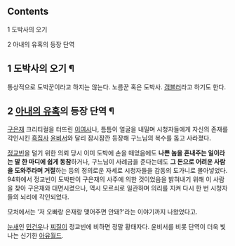 ## Contents

    

1 도박사의 오기

2 아내의 유혹의 등장 단역

## 1 도박사의 오기 ¶

통상적으로 도박꾼이라고 하지는 않는다. 노름꾼 혹은 도박사. [갬블러](%EA%B0%AC%EB%B8%94%EB%9F%AC.md)라고
하기도 한다.

## 2 [아내의 유혹](%EC%95%84%EB%82%B4%EC%9D%98%20%EC%9C%A0%ED%98%B9.md)의 등장 단역 ¶

[구은재](%EA%B5%AC%EC%9D%80%EC%9E%AC.md) 크리티컬을 터뜨린
[이여사](%EC%9D%B4%EC%97%AC%EC%82%AC.md)나, 틈틈이 얼굴을 내밀며 시청자들에게 자신의 존재를 각인시킨
[흑집사](%ED%9D%91%EC%A7%91%EC%82%AC.md)
[윤비서](%EC%9C%A4%EB%B9%84%EC%84%9C.md)와 달리 잠시잠깐 등장해 구느님의 복수를 돕고 사라졌다.

  

[정교빈](%EC%A0%95%EA%B5%90%EB%B9%88.md)을 털기 위한 의뢰 당시 이미 도박에 손을 떼었음에도 **나쁜 놈을
혼내주는 일이라는 말 한 마디에 쉽게 동참**하거나, 구느님이 사례금을 준다는데도 **그 돈으로 어려운 사람을 도와주라며 거절**하는 등의
정의로운 자세로 시청자들을 감동의 도가니로 몰아넣었다. 94화에서 정교빈이 도박판이 구은재의 사주에 의한 것이었음을 밝혀내기 위해 이 사람을
찾아 구은재와 대면시켰으나, 역시 모르쇠로 일관하며 의리를 지켜 다시 한 번 시청자들의 뇌리에 각인되었다.

  

모처에서는 '저 오빠랑 은재랑 맺어주면 안돼?'라는 이야기까지 나왔었다고.  

  

[눈새](%EB%88%88%EC%83%88.md)인 [민건우](%EB%AF%BC%EA%B1%B4%EC%9A%B0.md)나
[찌질이](%EC%B0%8C%EC%A7%88%EC%9D%B4.md) 정교빈에 비하면 정말 황태자다. 윤비서를 비롯 단역이 더욱 빛나는
신기한 [아유월드](%EC%95%84%EC%9C%A0%EC%9B%94%EB%93%9C.md).

